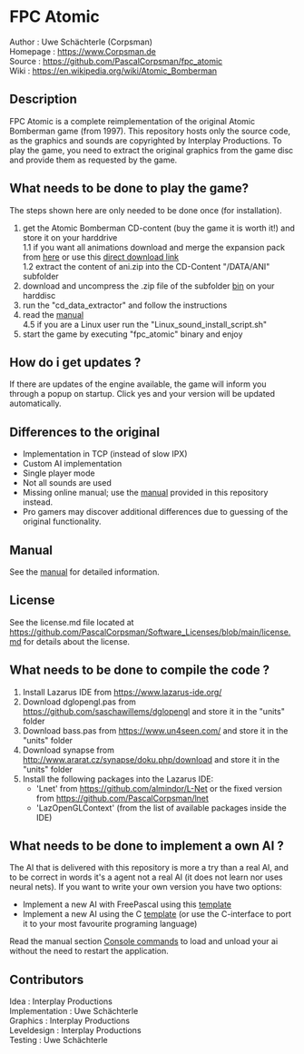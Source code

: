 # FPC Atomic

Author   : Uwe Schächterle (Corpsman)  
Homepage : https://www.Corpsman.de  
Source   : https://github.com/PascalCorpsman/fpc_atomic  
Wiki     : https://en.wikipedia.org/wiki/Atomic_Bomberman

## Description
FPC Atomic is a complete reimplementation of the original Atomic Bomberman game (from 1997). This repository hosts only the source code, as the graphics and sounds are copyrighted by Interplay Productions. To play the game, you need to extract the original graphics from the game disc and provide them as requested by the game.

## What needs to be done to play the game?
The steps shown here are only needed to be done once (for installation).

1. get the Atomic Bomberman CD-content (buy the game it is worth it!) and store it on your harddrive  
   1.1 if you want all animations download and merge the expansion pack from [here](https://www.oocities.org/timessquare/tower/4056/ani.html) or use this [direct download link](https://www.oocities.org/timessquare/tower/4056/download/ani.zip)  
   1.2 extract the content of ani.zip into the CD-Content "/DATA/ANI" subfolder
2. download and uncompress the .zip file of the subfolder [bin](https://github.com/PascalCorpsman/fpc_atomic/tree/main/bin) on your harddisc
3. run the "cd_data_extractor" and follow the instructions
4. read the [manual](MANUAL.md)  
4.5 if you are a Linux user run the "Linux_sound_install_script.sh"
1. start the game by executing "fpc_atomic" binary and enjoy

## How do i get updates ?
If there are updates of the engine available, the game will inform you through a popup on startup. Click yes and your version will be updated automatically.

## Differences to the original

- Implementation in TCP (instead of slow IPX)
- Custom AI implementation
- Single player mode
- Not all sounds are used
- Missing online manual; use the [manual](MANUAL.md) provided in this repository instead.
- Pro gamers may discover additional differences due to guessing of the original functionality.

## Manual
See the [manual](MANUAL.md) for detailed information.

## License
See the license.md file located at https://github.com/PascalCorpsman/Software_Licenses/blob/main/license.md for details about the license.

## What needs to be done to compile the code ?

1. Install Lazarus IDE from https://www.lazarus-ide.org/
2. Download dglopengl.pas from https://github.com/saschawillems/dglopengl and store it in the "units" folder
3. Download bass.pas from https://www.un4seen.com/ and store it in the "units" folder
4. Download synapse from http://www.ararat.cz/synapse/doku.php/download and store it in the "units" folder
5. Install the following packages into the Lazarus IDE:
    - 'Lnet' from https://github.com/almindor/L-Net or the fixed version from https://github.com/PascalCorpsman/lnet
    - 'LazOpenGLContext' (from the list of available packages inside the IDE)

## What needs to be done to implement a own AI ?

The AI that is delivered with this repository is more a try than a real AI, and to be correct in words it's a agent not a real AI (it does not learn nor uses neural nets). If you want to write your own version you have two options:

- Implement a new AI with FreePascal using this [template](https://github.com/PascalCorpsman/fpc_atomic/tree/main/ai_empty)
- Implement a new AI using the C [template](https://github.com/PascalCorpsman/fpc_atomic/tree/main/ai_c) (or use the C-interface to port it to your most favourite programing language)

Read the manual section [Console commands](MANUAL.md#console-commands) to load and unload your ai without the need to restart the application.

## Contributors
Idea : Interplay Productions  
Implementation : Uwe Schächterle  
Graphics : Interplay Productions  
Leveldesign : Interplay Productions  
Testing : Uwe Schächterle
